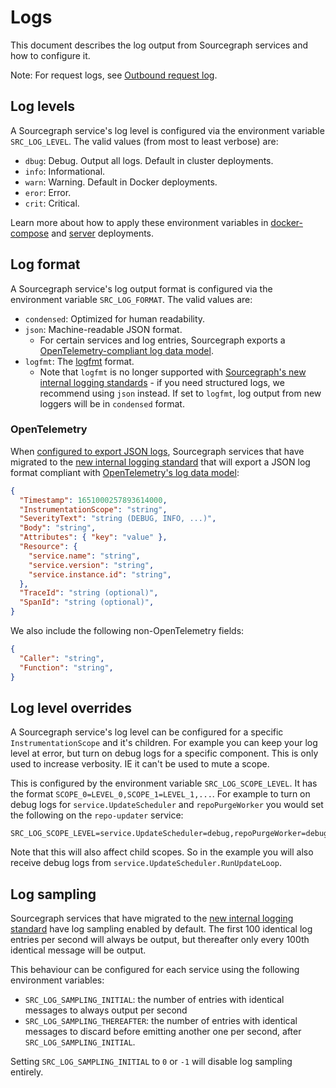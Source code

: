 # Logs

This document describes the log output from Sourcegraph services and how to configure it.

Note: For request logs, see [Outbound request log](outbound-request-log.md).

## Log levels

A Sourcegraph service's log level is configured via the environment variable `SRC_LOG_LEVEL`. The valid values (from most to least verbose) are:

* `dbug`: Debug. Output all logs. Default in cluster deployments.
* `info`: Informational.
* `warn`: Warning. Default in Docker deployments.
* `eror`: Error.
* `crit`: Critical.

Learn more about how to apply these environment variables in [docker-compose](../deploy/docker-compose/index.md#set-environment-variables) and [server](../deploy/docker-single-container/index.md#environment-variables) deployments.

## Log format

A Sourcegraph service's log output format is configured via the environment variable `SRC_LOG_FORMAT`. The valid values are:

* `condensed`: Optimized for human readability.
* `json`: Machine-readable JSON format.
  * For certain services and log entries, Sourcegraph exports a [OpenTelemetry-compliant log data model](#opentelemetry).
* `logfmt`: The [logfmt](https://github.com/kr/logfmt) format.
  * Note that `logfmt` is no longer supported with [Sourcegraph's new internal logging standards](../../dev/how-to/add_logging.md) - if you need structured logs, we recommend using `json` instead. If set to `logfmt`, log output from new loggers will be in `condensed` format.

### OpenTelemetry

When [configured to export JSON logs](#log-format), Sourcegraph services that have migrated to the [new internal logging standard](../../dev/how-to/add_logging.md) that will export a JSON log format compliant with [OpenTelemetry's log data model](https://opentelemetry.io/docs/reference/specification/logs/data-model/):

```json
{
  "Timestamp": 1651000257893614000,
  "InstrumentationScope": "string",
  "SeverityText": "string (DEBUG, INFO, ...)",
  "Body": "string",
  "Attributes": { "key": "value" },
  "Resource": {
    "service.name": "string",
    "service.version": "string",
    "service.instance.id": "string",
  },
  "TraceId": "string (optional)",
  "SpanId": "string (optional)",
}
```

We also include the following non-OpenTelemetry fields:

```json
{
  "Caller": "string",
  "Function": "string",
}
```

## Log level overrides

A Sourcegraph service's log level can be configured for a specific `InstrumentationScope` and it's children. For example you can keep your log level at error, but turn on debug logs for a specific component. This is only used to increase verbosity. IE it can't be used to mute a scope.

This is configured by the environment variable `SRC_LOG_SCOPE_LEVEL`. It has the format `SCOPE_0=LEVEL_0,SCOPE_1=LEVEL_1,...`. For example to turn on debug logs for `service.UpdateScheduler` and `repoPurgeWorker` you would set the following on the `repo-updater` service:

```
SRC_LOG_SCOPE_LEVEL=service.UpdateScheduler=debug,repoPurgeWorker=debug
```

Note that this will also affect child scopes. So in the example you will also receive debug logs from `service.UpdateScheduler.RunUpdateLoop`.

## Log sampling

Sourcegraph services that have migrated to the [new internal logging standard](../../dev/how-to/add_logging.md) have log sampling enabled by default.
The first 100 identical log entries per second will always be output, but thereafter only every 100th identical message will be output.

This behaviour can be configured for each service using the following environment variables:

* `SRC_LOG_SAMPLING_INITIAL`: the number of entries with identical messages to always output per second
* `SRC_LOG_SAMPLING_THEREAFTER`: the number of entries with identical messages to discard before emitting another one per second, after `SRC_LOG_SAMPLING_INITIAL`.

Setting `SRC_LOG_SAMPLING_INITIAL` to `0` or `-1` will disable log sampling entirely.
